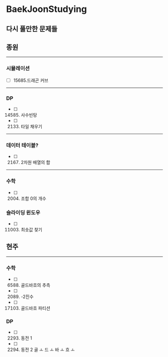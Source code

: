 # BaekJoonStudying

## 다시 풀만한 문제들

## 종원
---

### 시뮬레이션
- [ ] 15685.드래곤 커브


---
### DP
- [ ] 14585. 사수빈탕
- [ ] 2133. 타일 채우기
---
### 데이터 테이블?
- [ ] 2167. 2차원 배열의 합
---
### 수학
- [ ] 2004. 조합 0의 개수

### 슬라이딩 윈도우
- [ ] 11003. 최솟값 찾기

## 현주
---

### 수학
- [ ] 6588. 골드바흐의 추측
- [ ] 2089. -2진수
- [ ] 17103. 골드바흐 파티션

### DP
- [ ] 2293. 동전 1
- [ ] 2294. 동전 2
골 ㅗ 드 ㅗ 바 ㅗ 흐 ㅗ
